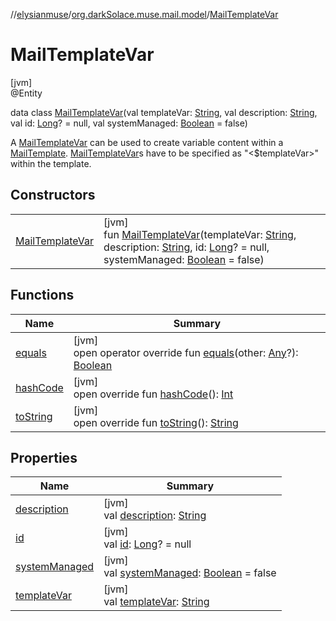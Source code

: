 //[elysianmuse](../../../index.md)/[org.darkSolace.muse.mail.model](../index.md)/[MailTemplateVar](index.md)

# MailTemplateVar

[jvm]\
@Entity

data class [MailTemplateVar](index.md)(val templateVar: [String](https://kotlinlang.org/api/latest/jvm/stdlib/kotlin/-string/index.html), val description: [String](https://kotlinlang.org/api/latest/jvm/stdlib/kotlin/-string/index.html), val id: [Long](https://kotlinlang.org/api/latest/jvm/stdlib/kotlin/-long/index.html)? = null, val systemManaged: [Boolean](https://kotlinlang.org/api/latest/jvm/stdlib/kotlin/-boolean/index.html) = false)

A [MailTemplateVar](index.md) can be used to create variable content within a [MailTemplate](../-mail-template/index.md). [MailTemplateVar](index.md)s have to be specified as &quot;<$templateVar>&quot; within the template.

## Constructors

| | |
|---|---|
| [MailTemplateVar](-mail-template-var.md) | [jvm]<br>fun [MailTemplateVar](-mail-template-var.md)(templateVar: [String](https://kotlinlang.org/api/latest/jvm/stdlib/kotlin/-string/index.html), description: [String](https://kotlinlang.org/api/latest/jvm/stdlib/kotlin/-string/index.html), id: [Long](https://kotlinlang.org/api/latest/jvm/stdlib/kotlin/-long/index.html)? = null, systemManaged: [Boolean](https://kotlinlang.org/api/latest/jvm/stdlib/kotlin/-boolean/index.html) = false) |

## Functions

| Name | Summary |
|---|---|
| [equals](equals.md) | [jvm]<br>open operator override fun [equals](equals.md)(other: [Any](https://kotlinlang.org/api/latest/jvm/stdlib/kotlin/-any/index.html)?): [Boolean](https://kotlinlang.org/api/latest/jvm/stdlib/kotlin/-boolean/index.html) |
| [hashCode](hash-code.md) | [jvm]<br>open override fun [hashCode](hash-code.md)(): [Int](https://kotlinlang.org/api/latest/jvm/stdlib/kotlin/-int/index.html) |
| [toString](to-string.md) | [jvm]<br>open override fun [toString](to-string.md)(): [String](https://kotlinlang.org/api/latest/jvm/stdlib/kotlin/-string/index.html) |

## Properties

| Name | Summary |
|---|---|
| [description](description.md) | [jvm]<br>val [description](description.md): [String](https://kotlinlang.org/api/latest/jvm/stdlib/kotlin/-string/index.html) |
| [id](id.md) | [jvm]<br>val [id](id.md): [Long](https://kotlinlang.org/api/latest/jvm/stdlib/kotlin/-long/index.html)? = null |
| [systemManaged](system-managed.md) | [jvm]<br>val [systemManaged](system-managed.md): [Boolean](https://kotlinlang.org/api/latest/jvm/stdlib/kotlin/-boolean/index.html) = false |
| [templateVar](template-var.md) | [jvm]<br>val [templateVar](template-var.md): [String](https://kotlinlang.org/api/latest/jvm/stdlib/kotlin/-string/index.html) |
